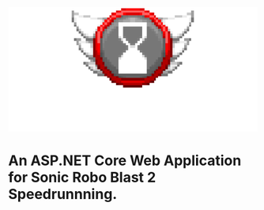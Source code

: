 <p>
  <img src="Logo.png"/>
</p>

<h1>An ASP.NET Core Web Application for Sonic Robo Blast 2 Speedrunnning.</h1>